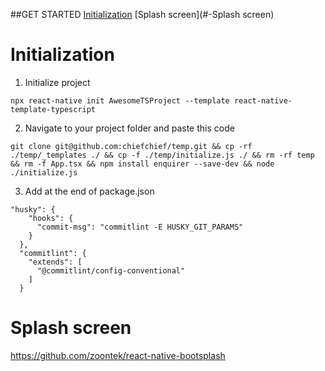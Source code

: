 ##GET STARTED
[Initialization](#-Initialization)
[Splash screen](#-Splash screen)


# Initialization
1) Initialize project
```
npx react-native init AwesomeTSProject --template react-native-template-typescript
```

2) Navigate to your project folder and paste this code
```
git clone git@github.com:chiefchief/temp.git && cp -rf ./temp/_templates ./ && cp -f ./temp/initialize.js ./ && rm -rf temp && rm -f App.tsx && npm install enquirer --save-dev && node ./initialize.js  
```

3) Add at the end of package.json
```
"husky": {
    "hooks": {
      "commit-msg": "commitlint -E HUSKY_GIT_PARAMS"
    }
  },
  "commitlint": {
    "extends": [
      "@commitlint/config-conventional"
    ]
  }
```

# Splash screen
https://github.com/zoontek/react-native-bootsplash
